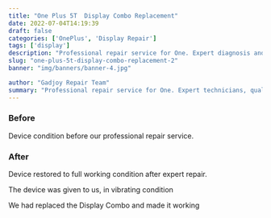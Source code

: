 ```yaml
---
title: "One Plus 5T  Display Combo Replacement"
date: 2022-07-04T14:19:39
draft: false
categories: ['OnePlus', 'Display Repair']
tags: ['display']
description: "Professional repair service for One. Expert diagnosis and quality repairs in Bangalore."
slug: "one-plus-5t-display-combo-replacement-2"
banner: "img/banners/banner-4.jpg"

author: "Gadjoy Repair Team"
summary: "Professional repair service for One. Expert technicians, quality parts, warranty included."
---
```


### Before

Device condition before our professional repair service.

### After

Device restored to full working condition after expert repair.

The device was given to us, in vibrating condition

We had replaced the Display Combo and made it working
